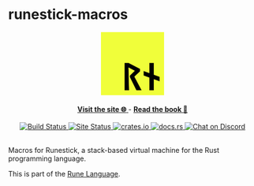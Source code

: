 # runestick-macros

<div align="center">
    <img alt="Rune Logo" src="https://raw.githubusercontent.com/rune-rs/rune/main/assets/icon.png" />
</div>

<br>

<div align="center">
<a href="https://rune-rs.github.io">
    <b>Visit the site 🌐</b>
</a>
-
<a href="https://rune-rs.github.io/book/">
    <b>Read the book 📖</b>
</a>
</div>

<br>

<div align="center">
<a href="https://github.com/rune-rs/rune/actions">
    <img alt="Build Status" src="https://github.com/rune-rs/rune/workflows/Build/badge.svg">
</a>

<a href="https://github.com/rune-rs/rune/actions">
    <img alt="Site Status" src="https://github.com/rune-rs/rune/workflows/Site/badge.svg">
</a>

<a href="https://crates.io/crates/rune">
    <img alt="crates.io" src="https://img.shields.io/crates/v/rune.svg">
</a>

<a href="https://docs.rs/rune">
    <img alt="docs.rs" src="https://docs.rs/rune/badge.svg">
</a>

<a href="https://discord.gg/v5AeNkT">
    <img alt="Chat on Discord" src="https://img.shields.io/discord/558644981137670144.svg?logo=discord&style=flat-square">
</a>
</div>

<br>

Macros for Runestick, a stack-based virtual machine for the Rust programming
language.

This is part of the [Rune Language](https://rune-rs.github.io).
